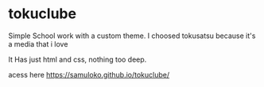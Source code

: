 # tokuclube

Simple School work with a custom theme. I choosed tokusatsu because it's a media that i love

It Has just html and css, nothing too deep.

acess here https://samuloko.github.io/tokuclube/
